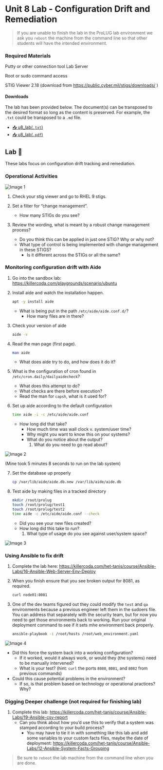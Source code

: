 # Unit 8 Lab - Configuration Drift and Remediation

> If you are unable to finish the lab in the ProLUG lab environment we ask you `reboot`
> the machine from the command line so that other students will have the intended environment.

### Required Materials

Putty or other connection tool Lab Server

Root or sudo command access

STIG Viewer 2.18 (download from <https://public.cyber.mil/stigs/downloads/> )

#### Downloads

The lab has been provided below. The document(s) can be transposed to
the desired format so long as the content is preserved. For example, the `.txt`
could be transposed to a `.md` file.

- <a href="./assets/downloads/u8/u8_lab.txt" target="_blank" download>📥 u8_lab(`.txt`)</a>
- <a href="./assets/downloads/u8/u8_lab.pdf" target="_blank" download>📥 u8_lab(`.pdf`)</a>

## Lab 🧪

These labs focus on configuration drift tracking and remediation.

### Operational Activities

![Image 1](./assets/images/u8/image1.jpeg)

1. Check your stig viewer and go to RHEL 9 stigs.

2. Set a filter for “change management”.

   - How many STIGs do you see?

3. Review the wording, what is meant by a robust change management process?
   - Do you think this can be applied in just one STIG? Why or why not?
   - What type of control is being implemented with change management in these STIGS?
     - Is it different across the STIGs or all the same?

### Monitoring configuration drift with Aide

1. Go into the sandbox lab: <https://killercoda.com/playgrounds/scenario/ubuntu>

2. Install aide and watch the installation happen.

   ```bash
   apt -y install aide
   ```

   - What is being put in the path `/etc/aide/aide.conf.d/`?
     - How many files are in there?

3. Check your version of aide

   ```bash
   aide -v
   ```

4. Read the man page (first page).

   ```bash
   man aide
   ```

   - What does aide try to do, and how does it do it?

5. What is the configuration of cron found in `/etc/cron.daily/dailyaidecheck`?

   - What does this attempt to do?
   - What checks are there before execution?
   - Read the man for `capsh`, what is it used for?

6. Set up aide according to the default configuration
   ```bash
   time aide -i -c /etc/aide/aide.conf
   ```
   - How long did that take?
     - How much time was wall clock v. system/user time?
     - Why might you want to know this on your systems?
     - What do you notice about the output?
       1. What do you need to go read about?

![Image 2](./assets/images/u8/image2.jpeg)

(Mine took 5 minutes 8 seconds to run on the lab system)

7. Set the database up properly

   ```bash
   cp /var/lib/aide/aide.db.new /var/lib/aide/aide.db
   ```

8. Test aide by making files in a tracked directory

   ```bash
   mkdir /root/prolug
   touch /root/prolug/test1
   touch /root/prolug/test2
   time aide -c /etc/aide/aide.conf --check
   ```

   - Did you see your new files created?
   - How long did this take to run?
     1. What type of usage do you see against user/system space?

![Image 3](./assets/images/u8/image3.png)

### Using Ansible to fix drift

1. Complete the lab here: <https://killercoda.com/het-tanis/course/Ansible-Labs/16-Ansible-Web-Server-Env-Deploy>

2. When you finish ensure that you see broken output for 8081, as required.

   ```bash
   curl node01:8081
   ```

3. One of the dev teams figured out they could modify the `test` and `qa`
   environments because a previous engineer left them in the sudoers file. You can
   address that separately with the security team, but for now you need to get those
   environments back to working. Run your original deployment command to see if it sets
   mhe environment back properly.

   ```bash
   ansible-playbook -i /root/hosts /root/web_environment.yaml
   ```

![Image 4](./assets/images/u8/image4.png)

- Did this force the system back into a working configuration?
  - If it worked, would it always work, or would they (the systems) need to be
    manually intervened?
  - What is your test? (hint: `curl` the ports `8080`, `8081`, and `8082` from previous commands)
- Could this cause potential problems in the environment?
  - If so, is that problem based on technology or operational practices? Why?

### Digging Deeper challenge (not required for finishing lab)

1. Complete this lab: <https://killercoda.com/het-tanis/course/Ansible-Labs/19-Ansible-csv-report>
   - Can you think about how you’d use this to verify that a system was stamped
     according to your build process?
     - You may have to tie it in with something like this lab and add some variables
       to your custom facts files, maybe the date of deployment:
       <https://killercoda.com/het-tanis/course/Ansible-Labs/12-Ansible-System-Facts-Grouping>

> Be sure to `reboot` the lab machine from the command line when you are done.
